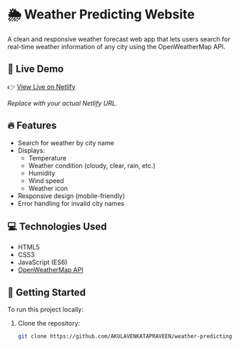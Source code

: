 # 🌦️ Weather Predicting Website

A clean and responsive weather forecast web app that lets users search for real-time weather information of any city using the OpenWeatherMap API.

## 🔗 Live Demo

👉 [View Live on Netlify](https://praveen-weather-predicting-website.netlify.app/)

*Replace with your actual Netlify URL.*

## 🔥 Features

- Search for weather by city name
- Displays:
  - Temperature
  - Weather condition (cloudy, clear, rain, etc.)
  - Humidity
  - Wind speed
  - Weather icon
- Responsive design (mobile-friendly)
- Error handling for invalid city names



## 💻 Technologies Used

- HTML5
- CSS3
- JavaScript (ES6)
- [OpenWeatherMap API](https://openweathermap.org/api)

## 🚀 Getting Started

To run this project locally:

1. Clone the repository:
   ```bash
   git clone https://github.com/AKULAVENKATAPRAVEEN/weather-predicting-website.git
